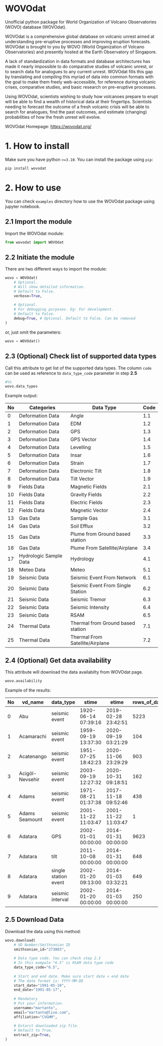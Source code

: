 # WOVOdat
Unofficial python package for World Organization of Volcano Observatories (WOVO) database (WOVOdat). 

WOVOdat is a comprehensive global database on volcanic unrest aimed at understanding pre-eruptive processes and improving eruption forecasts. WOVOdat is brought to you by WOVO (World Organization of Volcano Observatories) and presently hosted at the Earth Observatory of Singapore.

A lack of standardization in data formats and database architectures has made it nearly impossible to do comparative studies of volcanic unrest, or to search data for analogues to any current unrest. WOVOdat fills this gap by translating and compiling this myriad of data into common formats with the goal to make them freely web-accessible, for reference during volcanic crises, comparative studies, and basic research on pre-eruptive processes.

Using WOVOdat, scientists wishing to study how volcanoes prepare to erupt will be able to find a wealth of historical data at their fingertips. Scientists needing to forecast the outcome of a fresh volcanic crisis will be able to search for analogues, find the past outcomes, and estimate (changing) probabilities of how the fresh unrest will evolve. 

WOVOdat Homepage: https://wovodat.org/

# 1. How to install
Make sure you have python `>=3.10`. You can install the package using `pip`:
```python
pip install wovodat
```

# 2. How to use
You can check `examples` directory how to use the WOVOdat package using jupyter notebook.

## 2.1 Import the module
Import the WOVOdat module:
```python
from wovodat import WOVOdat
```

## 2.2 Initiate the module
There are two different ways to import the module:
```python
wovo = WOVOdat(
    # Optional. 
    # Will show detailed information.
    # Default to False.
    verbose=True, 
    
    # Optional. 
    # For debugging purposes. Eg: For development.
    # Default to False.
    debug=True, # Optional. Default to False. Can be removed
)
```
or, just omit the parameters:
```python
wovo = WOVOdat()
```

## 2.3 (Optional) Check list of supported data types
Call this attribute to get list of the supported data types. The column `code` can be used as reference to `data_type_code` parameter in step **2.5**
```python
#%%
wovo.data_types
```
Example output:

|No  |Categories            |Data Type                        |Code|
|----|----------------------|---------------------------------|----|
| 0  |Deformation Data      |Angle                            |1.1|
| 1  |Deformation Data      |EDM                              |1.2|
| 2  |Deformation Data      |GPS                              |1.3|
| 3  |Deformation Data      |GPS Vector                       |1.4|
| 4  |Deformation Data      |Levelling                        |1.5|
| 5  |Deformation Data      |Insar                            |1.6|
| 6  |Deformation Data      |Strain                           |1.7|
| 7  |Deformation Data      |Electronic Tilt                  |1.8|
| 8  |Deformation Data      |Tilt Vector                      |1.9|
| 9  |Fields Data           |Magnetic Fields                  |2.1|
| 10 |Fields Data           |Gravity Fields                   |2.2|
| 11 |Fields Data           |Electric Fields                  |2.3|
| 12 |Fields Data           |Magnetic Vector                  |2.4|
| 13 |Gas Data              |Sample Gas                       |3.1|
| 14 |Gas Data              |Soil Efflux                      |3.2|
| 15 |Gas Data              |Plume from Ground based station  |3.3|
| 16 |Gas Data              |Plume From Satellite/Airplane    |3.4|
| 17 |Hydrologic Sample Data|Hydrology                        |4.1|
| 18 |Meteo Data            |Meteo                            |5.1|
| 19 |Seismic Data          |Seismic Event From Network       |6.1|
| 20 |Seismic Data          |Seismic Event From Single Station|6.2|
| 21 |Seismic Data          |Seismic Tremor                   |6.3|
| 22 |Seismic Data          |Seismic Intensity                |6.4|
| 23 |Seismic Data          |RSAM                             |6.5|
| 24 |Thermal Data          |Thermal from Ground based station|7.1|
| 25 |Thermal Data          |Thermal From Satellite/Airplane  |7.2|

## 2.4 (Optional) Get data availability
This attribute will download the data availabilty from WOVOdat page.
```python
wovo.availability
```
Example of the results:

|No|vd_name        |data_type           |stime              |etime              |rows_of_data|
|------|---------------|--------------------|-------------------|-------------------|------------|
|0     |Abu            |seismic event       |1920-06-14 07:39:16|2019-02-28 23:42:51|5223        |
|1     |Acamarachi     |seismic event       |1959-09-19 13:37:30|2020-09-19 03:21:29|104         |
|2     |Acatenango     |seismic event       |1951-07-25 18:42:23|2020-11-06 23:29:29|903         |
|3     |Acigöl-Nevsehir|seismic event       |2003-09-19 12:27:32|2020-10-31 09:18:51|162         |
|4     |Adams          |seismic event       |1971-08-21 01:37:38|2017-11-18 09:52:46|438         |
|5     |Adams Seamount |seismic event       |2001-11-22 11:03:47|2001-11-22 11:03:47|1           |
|6     |Adatara        |GPS                 |2002-01-01 00:00:00|2014-01-31 00:00:00|9623        |
|7     |Adatara        |tilt                |2011-10-08 00:00:00|2014-01-31 00:00:00|648         |
|8     |Adatara        |single station event|2002-01-20 09:13:00|2014-01-03 03:32:21|649         |
|9     |Adatara        |seismic interval    |2002-01-20 00:00:00|2014-01-03 00:00:00|250         |

## 2.5 Download Data
Download the data using this method:
```python
wovo.download(
    # VD Number/Smithsonian ID
    smithsonian_id="273083",
    
    # Data type code. You can check step 2.3 
    # In this exmpale "6.5" is RSAM data type code
    data_type_code="6.5",
    
    # Start and end date. Make sure start date < end date
    # The date format is: YYYY-MM-DD
    start_date="1991-05-10",
    end_date="1991-05-17",
    
    # Mandatory
    # Put your information. 
    username="martanto",
    email="martanto@live.com",
    affiliation="CVGHM",
    
    # Extarct downloaded zip file.
    # Default to True.
    extract_zip=True,
)
```